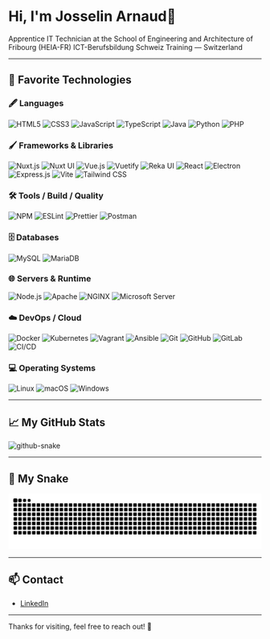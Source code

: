 # Hi, I'm Josselin Arnaud👋

Apprentice IT Technician at the School of Engineering and Architecture of Fribourg (HEIA-FR)
ICT-Berufsbildung Schweiz Training — Switzerland

---

## 🚀 Favorite Technologies


<h3>🖋️ Languages</h3>
<p align="left">
  <img alt="HTML5" src="https://img.shields.io/badge/HTML5-E34F26?style=for-the-badge&logo=html5&logoColor=white" />
  <img alt="CSS3" src="https://img.shields.io/badge/CSS3-1572B6?style=for-the-badge&logo=css&logoColor=white" />
  <img alt="JavaScript" src="https://img.shields.io/badge/JavaScript-F7DF1E?style=for-the-badge&logo=javascript&logoColor=black" />
  <img alt="TypeScript" src="https://img.shields.io/badge/TypeScript-3178C6?style=for-the-badge&logo=typescript&logoColor=white" />
  <img alt="Java" src="https://img.shields.io/badge/Java-FF6C37?style=for-the-badge&logo=openjdk&logoColor=white" />
  <img alt="Python" src="https://img.shields.io/badge/Python-3776AB?style=for-the-badge&logo=python&logoColor=white" />
  <img alt="PHP" src="https://img.shields.io/badge/PHP-777BB4?style=for-the-badge&logo=php&logoColor=white" />
</p>

<h3>🖌️ Frameworks & Libraries</h3>
<p align="left">
  <img alt="Nuxt.js" src="https://img.shields.io/badge/Nuxt.js-00DC82?style=for-the-badge&logo=nuxt&logoColor=white" />
  <img alt="Nuxt UI" src="https://img.shields.io/badge/Nuxt%20UI-00DC82?style=for-the-badge&logo=nuxt&logoColor=white" />
  <img alt="Vue.js" src="https://img.shields.io/badge/Vue.js-4FC08D?style=for-the-badge&logo=vue.js&logoColor=white" />
  <img alt="Vuetify" src="https://img.shields.io/badge/Vuetify-1867C0?style=for-the-badge&logo=vuetify&logoColor=white" />
  <img alt="Reka UI" src="https://img.shields.io/badge/Reka_UI-4FC08D?style=for-the-badge" />
  <img alt="React" src="https://img.shields.io/badge/React-61DAFB?style=for-the-badge&logo=react&logoColor=black" />
  <img alt="Electron" src="https://img.shields.io/badge/Electron-47848F?style=for-the-badge&logo=electron&logoColor=white" />
  <img alt="Express.js" src="https://img.shields.io/badge/Express.js-000000?style=for-the-badge&logo=express&logoColor=white" />
  <img alt="Vite" src="https://img.shields.io/badge/Vite-646CFF?style=for-the-badge&logo=vite&logoColor=white" />
  <img alt="Tailwind CSS" src="https://img.shields.io/badge/Tailwind_CSS-38B2AC?style=for-the-badge&logo=tailwind-css&logoColor=white" />
</p>

<h3>🛠️ Tools / Build / Quality</h3>
<p align="left">
  <img alt="NPM" src="https://img.shields.io/badge/NPM-CB3837?style=for-the-badge&logo=npm&logoColor=white" />
  <img alt="ESLint" src="https://img.shields.io/badge/ESLint-4B32C3?style=for-the-badge&logo=eslint&logoColor=white" />
  <img alt="Prettier" src="https://img.shields.io/badge/Prettier-F7B93E?style=for-the-badge&logo=prettier&logoColor=black" />
  <img alt="Postman" src="https://img.shields.io/badge/Postman-FF6C37?style=for-the-badge&logo=postman&logoColor=white" />
</p>

<h3>🗄️ Databases</h3>
<p align="left">
  <img alt="MySQL" src="https://img.shields.io/badge/MySQL-4479A1?style=for-the-badge&logo=mysql&logoColor=white" />
  <img alt="MariaDB" src="https://img.shields.io/badge/MariaDB-003545?style=for-the-badge&logo=mariadb&logoColor=white" />
</p>

<h3>🌐 Servers & Runtime</h3>
<p align="left">
  <img alt="Node.js" src="https://img.shields.io/badge/Node.js-339933?style=for-the-badge&logo=node.js&logoColor=white" />
  <img alt="Apache" src="https://img.shields.io/badge/Apache-D22128?style=for-the-badge&logo=apache&logoColor=white" />
  <img alt="NGINX" src="https://img.shields.io/badge/NGINX-009639?style=for-the-badge&logo=nginx&logoColor=white" />
  <img alt="Microsoft Server" src="https://img.shields.io/badge/Microsoft_Server-00A4EF?style=for-the-badge" />
</p>

<h3>☁️ DevOps / Cloud</h3>
<p align="left">
  <img alt="Docker" src="https://img.shields.io/badge/Docker-2496ED?style=for-the-badge&logo=docker&logoColor=white" />
  <img alt="Kubernetes" src="https://img.shields.io/badge/Kubernetes-326CE5?style=for-the-badge&logo=kubernetes&logoColor=white" />
  <img alt="Vagrant" src="https://img.shields.io/badge/Vagrant-1563FF?style=for-the-badge&logo=vagrant&logoColor=white" />
  <img alt="Ansible" src="https://img.shields.io/badge/Ansible-EE0000?style=for-the-badge&logo=ansible&logoColor=white" />
  <img alt="Git" src="https://img.shields.io/badge/Git-F05032?style=for-the-badge&logo=git&logoColor=white" />
  <img alt="GitHub" src="https://img.shields.io/badge/GitHub-181717?style=for-the-badge&logo=github&logoColor=white" />
  <img alt="GitLab" src="https://img.shields.io/badge/GitLab-FCA121?style=for-the-badge&logo=gitlab&logoColor=white" />
  <img alt="CI/CD" src="https://img.shields.io/badge/CI--CD-0078D4?style=for-the-badge&logo=githubactions&logoColor=white" />
</p>

<h3>💻 Operating Systems</h3>
<p align="left">
  <img alt="Linux" src="https://img.shields.io/badge/Linux-FCC624?style=for-the-badge&logo=linux&logoColor=black" />
  <img alt="macOS" src="https://img.shields.io/badge/macOS-000000?style=for-the-badge&logo=apple&logoColor=white" />
  <img alt="Windows" src="https://img.shields.io/badge/Windows-0078D6?style=for-the-badge&logo=windows&logoColor=white" />
</p>
  

---

## 📈 My GitHub Stats

<picture>
  <source media="(prefers-color-scheme: dark)" srcset="https://github-readme-stats.vercel.app/api?username=JoSsArNaUd&show_icons=true&theme=radical" />
  <source media="(prefers-color-scheme: light)" srcset="https://github-readme-stats.vercel.app/api?username=JoSsArNaUd&show_icons=true&theme=transparent" />
  <img alt="github-snake" src="https://github-readme-stats.vercel.app/api?username=JoSsArNaUd&show_icons=true&theme=transparent" />
</picture>


---

## 🐍 My Snake

<picture>
  <source media="(prefers-color-scheme: dark)" srcset="https://github.com/JoSsArNaUd/JoSsArNaUd/blob/output/github-contribution-grid-snake-dark.svg" />
  <source media="(prefers-color-scheme: light)" srcset="https://github.com/JoSsArNaUd/JoSsArNaUd/blob/output/github-contribution-grid-snake.svg" />
  <img alt="github-snake" src="https://github.com/JoSsArNaUd/JoSsArNaUd/blob/output/github-contribution-grid-snake.svg" />
</picture>

---

## 📫 Contact

* [LinkedIn](www.linkedin.com/in/josselin-arnaud-1bb02b2b1)

---

Thanks for visiting, feel free to reach out! 🚀
